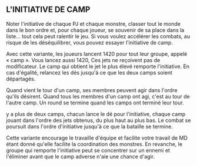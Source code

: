 ## L'INITIATIVE DE CAMP


Noter l'initiative de chaque PJ et chaque monstre, classer
tout le monde dans le bon ordre et, pour chaque joueur, se
souvenir de sa place dans la liste... tout cela peut ralentir le
jeu. Si vous voulez accélérer les combats, au risque de les
déséquilibrer, vous pouvez essayer l'initiative de camp.

Avec cette variante, les joueurs lancent 1420 pour tout
leur groupe, appelé « camp ». Vous lancez aussi 1420, Ces
jets ne reçoivent pas de modificateur. Le camp qui obtient
le jet le plus élevé remporte l'initiative. En cas d'égalité,
relancez les dés jusqu'à ce que les deux camps soient
départagés.

Quand vient le tour d'un camp, ses membres peuvent agir
dans l'ordre qu'ils désirent. Quand tous les membres d'un
camp ont agi, c'est au tour de l'autre camp. Un round se
termine quand les camps ont terminé leur tour.

y a plus de deux camps, chacun lance le dé pour
l'initiative, chaque camp jouant dans l'ordre des jets obtenus,
du plus haut au plus bas. Le combat se poursuit dans l'ordre
d'initiative jusqu'à ce que la bataille se termine.

Cette variante encourage le travaille d'équipe et
facilite votre travail de MD étant donné qu'elle facilite la
coordination des monstres. En revanche, le groupe qui
remporte l'initiative peut se concentrer sur un ennemi et
l'éliminer avant que le camp adverse n'aie une chance d'agir.
